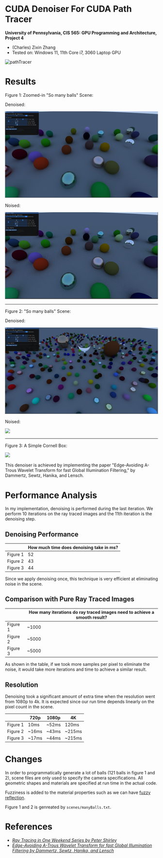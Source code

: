 CUDA Denoiser For CUDA Path Tracer
==================================

**University of Pennsylvania, CIS 565: GPU Programming and Architecture, Project 4**

* (Charles) Zixin Zhang
* Tested on: Windows 11, 11th Core i7, 3060 Laptop GPU

![pathTracer](images/pathTracer.gif)



# Results

Figure 1: Zoomed-in "So many balls" Scene: 

Denoised: 

![](Denoised.png)

Noised: 

![](Noised.png)

---

Figure 2: "So many balls" Scene:

Denoised: 

![](Denoised2.png)

Noised: 

![](Noised2.png)


---

Figure 3: A Simple Cornell Box:  

![](comp.png)


This denoiser is achieved by implementing the paper "Edge-Avoiding A-Trous Wavelet Transform for fast Global Illumination Filtering," by Dammertz, Sewtz, Hanika, and Lensch. 

# Performance Analysis

 In my implementation, denoising is performed during the last iteration. We perform 10 iterations on the ray traced images and the 11th iteration is the denoising step. 

## Denoising Performance

|             | How much time does denoising take in ms? |
| ----------- | ----------- |
| Figure 1      | 52       |
| Figure 2   | 43        |
| Figure 3   | 44        |

Since we apply denoising once, this technique is very efficient at eliminating noise in the scene. 


## Comparison with Pure Ray Traced Images

|             | How many iterations do ray traced images need to achieve a smooth result? |
| ----------- | ----------- |
| Figure 1      | ~1000     | 
| Figure 2   | ~5000        | 
| Figure 3   | ~5000        | 

As shown in the table, if we took more samples per pixel to eliminate the noise, it would take more iterations and time to achieve a similar result. 

## Resolution

Denoising took a significant amount of extra time when the resolution went from 1080p to 4k. It is expected since our run time depends linearly on the pixel count in the scene. 

|             | 720p | 1080p | 4K |
| ----------- | ----------- | ----------- | ----------- |
| Figure 1      | 10ms  |             ~52ms         |  120ms     |
| Figure 2   |   ~16ms   |        ~43ms        |~215ms|
| Figure 3   |  ~17ms    |        ~44ms        |~215ms|


# Changes 

In order to programmatically generate a lot of balls (121 balls in figure 1 and 2), scene files are only used to specify the camera specifications. All geometric shapes and materials are specified at run time in the actual code. 

Fuzziness is added to the material properties such as we can have [fuzzy reflection](https://raytracing.github.io/books/RayTracingInOneWeekend.html#metal/fuzzyreflection). 

Figure 1 and 2 is genreated by `scenes/manyBalls.txt`. 

# References

- [_Ray Tracing in One Weekend Series by Peter Shirley_](https://raytracing.github.io/books/RayTracingInOneWeekend.html)
- [_Edge-Avoiding A-Trous Wavelet Transform for fast Global Illumination Filtering by Dammertz, Sewtz, Hanika, and Lensch_](https://jo.dreggn.org/home/2010_atrous.pdf)

